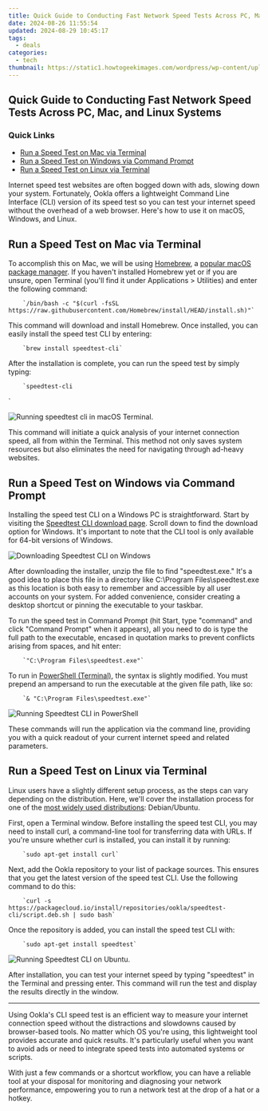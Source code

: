```yaml
---
title: Quick Guide to Conducting Fast Network Speed Tests Across PC, Mac, and Linux Systems
date: 2024-08-26 11:55:54
updated: 2024-08-29 10:45:17
tags:
  - deals
categories:
  - tech
thumbnail: https://static1.howtogeekimages.com/wordpress/wp-content/uploads/2024/05/illustration-of-a-rocket-launching-and-a-connection-speed-bar.jpg
---
```


## Quick Guide to Conducting Fast Network Speed Tests Across PC, Mac, and Linux Systems

### Quick Links

* [Run a Speed Test on Mac via Terminal](https://instagram-videos.techidaily.com/new-capture-and-replay-screen-recording-for-instagram-stories-for-2024/)
* [Run a Speed Test on Windows via Command Prompt](https://fake-location.techidaily.com/ispoofer-is-not-working-on-xiaomi-redmi-note-12-proplus-5g-fixed-drfone-by-drfone-virtual-android/)
* [Run a Speed Test on Linux via Terminal](https://games-able.techidaily.com/bring-back-those-good-old-days-why-your-game-needs-pi/)

 Internet speed test websites are often bogged down with ads, slowing down your system. Fortunately, Ookla offers a lightweight Command Line Interface (CLI) version of its speed test so you can test your internet speed without the overhead of a web browser. Here's how to use it on macOS, Windows, and Linux.

##  Run a Speed Test on Mac via Terminal

 To accomplish this on Mac, we will be using [Homebrew](https://visual-screen-recording.techidaily.com/new-breaking-ground-video-capture-breakdown-for-2024/), a [popular macOS package manager](https://screen-activity-recording.techidaily.com/updated-in-2024-virtualvista-viewers-verdict/). If you haven't installed Homebrew yet or if you are unsure, open Terminal (you'll find it under Applications > Utilities) and enter the following command:

        `/bin/bash -c "$(curl -fsSL https://raw.githubusercontent.com/Homebrew/install/HEAD/install.sh)"`
    
 This command will download and install Homebrew. Once installed, you can easily install the speed test CLI by entering:

        `brew install speedtest-cli`
    
 After the installation is complete, you can run the speed test by simply typing:

        `speedtest-cli  
`
    
![Running speedtest cli in macOS Terminal.](https://static1.howtogeekimages.com/wordpress/wp-content/uploads/2024/07/running-speedtest-cli-in-macos-terminal.png) 

 This command will initiate a quick analysis of your internet connection speed, all from within the Terminal. This method not only saves system resources but also eliminates the need for navigating through ad-heavy websites.

##  Run a Speed Test on Windows via Command Prompt

 Installing the speed test CLI on a Windows PC is straightforward. Start by visiting the [Speedtest CLI download page](https://www.speedtest.net/apps/cli). Scroll down to find the download option for Windows. It's important to note that the CLI tool is only available for 64-bit versions of Windows.

![Downloading Speedtest CLI on Windows](https://static1.howtogeekimages.com/wordpress/wp-content/uploads/2024/07/downloading-speedtest-cli-for-windows-2.png) 

 After downloading the installer, unzip the file to find "speedtest.exe." It's a good idea to place this file in a directory like C:\\Program Files\\speedtest.exe as this location is both easy to remember and accessible by all user accounts on your system. For added convenience, consider creating a desktop shortcut or pinning the executable to your taskbar.

 To run the speed test in Command Prompt (hit Start, type "command" and click "Command Prompt" when it appears), all you need to do is type the full path to the executable, encased in quotation marks to prevent conflicts arising from spaces, and hit enter:

        `"C:\Program Files\speedtest.exe"`
    
 To run in [PowerShell (Terminal)](https://techtrends.techidaily.com/what-are-the-stages-in-a-game-of-royal-match/), the syntax is slightly modified. You must prepend an ampersand to run the executable at the given file path, like so:

        `& "C:\Program Files\speedtest.exe"`
    
![Running Speedtest CLI in PowerShell](https://static1.howtogeekimages.com/wordpress/wp-content/uploads/2024/07/running-speedtest-cli-in-powershell.png) 

 These commands will run the application via the command line, providing you with a quick readout of your current internet speed and related parameters.

##  Run a Speed Test on Linux via Terminal

 Linux users have a slightly different setup process, as the steps can vary depending on the distribution. Here, we'll cover the installation process for one of the [most widely used distributions](https://win11.techidaily.com/the-art-of-merging-your-guide-to-windows-efficiency/): Debian/Ubuntu.

 First, open a Terminal window. Before installing the speed test CLI, you may need to install curl, a command-line tool for transferring data with URLs. If you're unsure whether curl is installed, you can install it by running:

        `sudo apt-get install curl`
    
 Next, add the Ookla repository to your list of package sources. This ensures that you get the latest version of the speed test CLI. Use the following command to do this:

        `curl -s https://packagecloud.io/install/repositories/ookla/speedtest-cli/script.deb.sh | sudo bash`
    
 Once the repository is added, you can install the speed test CLI with:

        `sudo apt-get install speedtest`
    
![Running Speedtest CLI on Ubuntu.](https://static1.howtogeekimages.com/wordpress/wp-content/uploads/2024/07/running-speedtest-cli-on-ubuntu-1.png) 

 After installation, you can test your internet speed by typing "speedtest" in the Terminal and pressing enter. This command will run the test and display the results directly in the window.

---

 Using Ookla's CLI speed test is an efficient way to measure your internet connection speed without the distractions and slowdowns caused by browser-based tools. No matter which OS you're using, this lightweight tool provides accurate and quick results. It's particularly useful when you want to avoid ads or need to integrate speed tests into automated systems or scripts.

 With just a few commands or a shortcut workflow, you can have a reliable tool at your disposal for monitoring and diagnosing your network performance, empowering you to run a network test at the drop of a hat or a hotkey.

<ins class="adsbygoogle"
     style="display:block"
     data-ad-format="autorelaxed"
     data-ad-client="ca-pub-7571918770474297"
     data-ad-slot="1223367746"></ins>



<ins class="adsbygoogle"
     style="display:block"
     data-ad-client="ca-pub-7571918770474297"
     data-ad-slot="8358498916"
     data-ad-format="auto"
     data-full-width-responsive="true"></ins>
